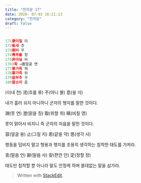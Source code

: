 ```yaml
---
title: "천자문 17"
date: 2020- 07-03 16:21:13
category: "천자문"
draft: false
---
```

```js

171隶미칠 이
172隹새 추
173雨비 우
174靑푸를 청
175非아닐 비
1769획 →面얼굴 면
177革가죽 혁
178韋가죽 위
179韭부추 구
180音소리 음
```
川(내 천) 流(흐를 류) 不(아니 불) 息(쉴 식)

내가 흘러 쉬지 아니하니 군자의 행지를 말한 것이다.

淵(못 연) 澄(맑을 징) 取(취할 취) 暎(비칠 영)

못이 맑아서 비치니 즉 군자의 마음을 말한 것이다.

容(얼굴 용) 止(그칠 지) 若(같을 약) 思(생각 사)

행동을 덤비지 말고 형용과 행지를 조용히 생각하는 침착한 태도를 가져라.

言(말씀 언) 辭(말씀 사) 安(편안 안) 定(정할 정)

태도만  침착할  뿐  아니라  말도  안정케  하며  쓸데없는  말을  삼가라.
> Written with [StackEdit](https://stackedit.io/).
<!--stackedit_data:
eyJoaXN0b3J5IjpbNzU0Njk1NjExXX0=
-->